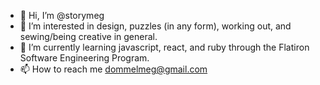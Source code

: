 - 👋 Hi, I’m @storymeg
- 👀 I’m interested in design, puzzles (in any form), working out, and sewing/being creative in general.
- 🌱 I’m currently learning javascript, react, and ruby through the Flatiron Software Engineering Program.
- 📫 How to reach me dommelmeg@gmail.com

<!---
dommelmeg/dommelmeg is a ✨ special ✨ repository because its `README.md` (this file) appears on your GitHub profile.
You can click the Preview link to take a look at your changes.
--->
